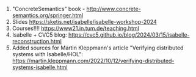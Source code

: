 1. "ConcreteSemantics" book - http://www.concrete-semantics.org/springer.html
2. Slides 
    https://sketis.net/isabelle/isabelle-workshop-2024
3. Courses!!!! 
    https://www21.in.tum.de/teaching.html
4. Isabelle + CVC5 blog: 
    https://cvc5.github.io/blog/2024/03/15/isabelle-reconstruction.html
5. Added sources for Martin Kleppmann's article "Verifying distributed systems with Isabelle/HOL": https://martin.kleppmann.com/2022/10/12/verifying-distributed-systems-isabelle.html